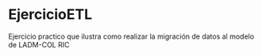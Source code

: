 # EjercicioETL
Ejercicio practico que ilustra como realizar la migración de datos al modelo de LADM-COL RIC
